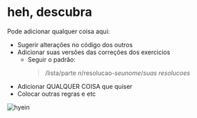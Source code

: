# heh, descubra

Pode adicionar qualquer coisa aqui:
- Sugerir alterações no código dos outros
- Adicionar suas versões das correções dos exercicios  
    - Seguir o padrão:
        > /lista/parte $n$/resolucao-_seunome_/_suas resolucoes_
- Adicionar QUALQUER COISA que quiser
- Colocar outras regras e etc

![hyein](https://media1.giphy.com/media/v1.Y2lkPTc5MGI3NjExYzRtc2hqb2pydTZkN2RrdnIwNGY1YzU1a3VteWozbTdsdWZyZjBvYiZlcD12MV9pbnRlcm5hbF9naWZfYnlfaWQmY3Q9Zw/hspnwN3rR0vw7UI2wP/giphy.gif)
